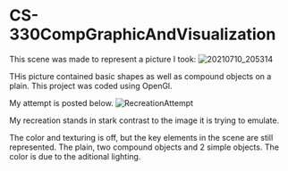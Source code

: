 # CS-330CompGraphicAndVisualization

This scene was made to represent a picture I took:
![20210710_205314](https://user-images.githubusercontent.com/22552266/130381408-47089c1b-eeeb-4c6f-9d98-07bb9a57835c.jpg)

THis picture contained basic shapes as well as compound objects on a plain. 
This project was coded using OpenGl.

My attempt is posted below. 
![RecreationAttempt](https://user-images.githubusercontent.com/22552266/130381804-11e58da1-93ad-4eb6-96e5-4a2d6d93ed1c.PNG)

My recreation stands in stark contrast to the image it is trying to emulate. 

The color and texturing is off, but the key elements in the scene are still represented. The plain, two compound objects and 2 simple objects.
The color is due to the aditional lighting.

